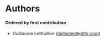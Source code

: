 # Authors

#### Ordered by first contribution

- Guillaume Lethuillier ([dellmiter@glthr.com](mailto:dellmiter@glthr.com))